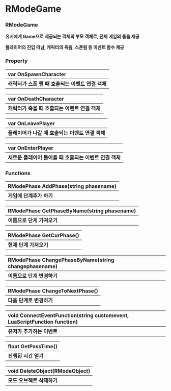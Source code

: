 # RModeGame

### **RModeGame**

**유저에게 Game으로 제공되는 객체의 부모 객체로, 전체 게임의 틀을 제공**

**플레이어의 진입 떠남, 캐릭터의 죽음, 스폰됨 등 이벤트 함수 제공**



### **Property**

| **var OnSpawnCharacter** |
| :--- |
| **캐릭터가 스폰 될 때 호출되는 이벤트 연결 객체** |

| **var OnDeathCharacter** |
| :--- |
| **캐릭터가 죽을 때 호출되는 이벤트 연결 객체** |

| **var OnLeavePlayer** |
| :--- |
| **플레이어가 나갈 때 호출되는 이벤트 연결 객체** |

| **var OnEnterPlayer** |
| :--- |
| **새로운 플레이어 들어올 때 호출되는 이벤트 연결 객체** |

### 

### **Functions**

| **RModePhase AddPhase\(string phasename\)** |
| :--- |
| **게임에 단계추가 하기** |

| **RModePhase GetPhaseByName\(string phasename\)** |
| :--- |
| **이름으로 단계 가져오기** |

| **RModePhase GetCurPhase\(\)** |
| :--- |
| **현재 단계 가져오기** |

| **RModePhase ChangePhaseByName\(string changephasename\)** |
| :--- |
| **이름으로 단계 변경하기** |

| **RModePhase ChangeToNextPhase\(\)** |
| :--- |
| **다음 단계로 변경하기** |

| **void ConnectEventFunction\(string customevent, LuaScriptFunction function\)** |
| :--- |
| **유저가 추가하는 이벤트** |

| **float GetPassTime\(\)** |
| :--- |
| **진행된 시간 얻기** |

| **void DeleteObject\(RModeObject\)** |
| :--- |
| **모드 오브젝트 삭제하기** |

###  

